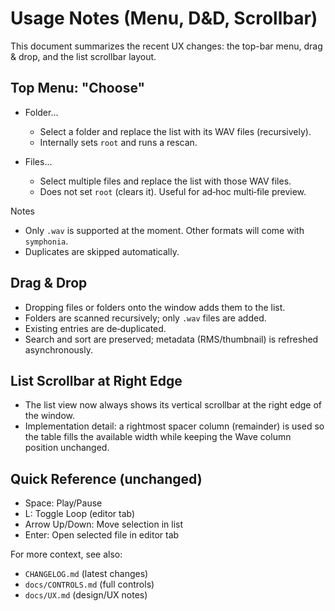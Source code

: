 # Usage Notes (Menu, D&D, Scrollbar)

This document summarizes the recent UX changes: the top-bar menu, drag & drop, and the list scrollbar layout.

## Top Menu: "Choose"

- Folder...
  - Select a folder and replace the list with its WAV files (recursively).
  - Internally sets `root` and runs a rescan.

- Files...
  - Select multiple files and replace the list with those WAV files.
  - Does not set `root` (clears it). Useful for ad‑hoc multi‑file preview.

Notes
- Only `.wav` is supported at the moment. Other formats will come with `symphonia`.
- Duplicates are skipped automatically.

## Drag & Drop

- Dropping files or folders onto the window adds them to the list.
- Folders are scanned recursively; only `.wav` files are added.
- Existing entries are de‑duplicated.
- Search and sort are preserved; metadata (RMS/thumbnail) is refreshed asynchronously.

## List Scrollbar at Right Edge

- The list view now always shows its vertical scrollbar at the right edge of the window.
- Implementation detail: a rightmost spacer column (remainder) is used so the table fills the available width while keeping the Wave column position unchanged.

## Quick Reference (unchanged)

- Space: Play/Pause
- L: Toggle Loop (editor tab)
- Arrow Up/Down: Move selection in list
- Enter: Open selected file in editor tab

For more context, see also:
- `CHANGELOG.md` (latest changes)
- `docs/CONTROLS.md` (full controls)
- `docs/UX.md` (design/UX notes)
